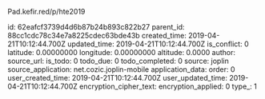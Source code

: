 Pad.kefir.red/p/hte2019

id: 62eafcf3739d4d6b87b24b893c822b27
parent_id: 88cc1cdc78c34e7a8225cdec63bde43b
created_time: 2019-04-21T10:12:44.700Z
updated_time: 2019-04-21T10:12:44.700Z
is_conflict: 0
latitude: 0.00000000
longitude: 0.00000000
altitude: 0.0000
author: 
source_url: 
is_todo: 0
todo_due: 0
todo_completed: 0
source: joplin
source_application: net.cozic.joplin-mobile
application_data: 
order: 0
user_created_time: 2019-04-21T10:12:44.700Z
user_updated_time: 2019-04-21T10:12:44.700Z
encryption_cipher_text: 
encryption_applied: 0
type_: 1
